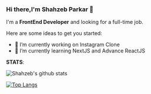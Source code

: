 ### Hi there,I'm Shahzeb Parkar 👋

I'm a  **FrontEnd Developer** and looking for a full-time job.

Here are some ideas to get you started:

- 🔭 I’m currently working on Instagram Clone
- 🌱 I’m currently learning NextJS and Advance ReactJS


**STATS**:

![Shahzeb's github stats](https://github-readme-stats-shahzebgit.vercel.app/api?username=shahzebgit&count_private=true&show_icons=true&theme=tokyonight) <br>

[![Top Langs](https://github-readme-stats.vercel.app/api/top-langs/?username=shahzebgit&theme=tokyonight)](https://github.com/anuraghazra/github-readme-stats)

<!--
**shahzebgit/shahzebgit** is a ✨ _special_ ✨ repository because its `README.md` (this file) appears on your GitHub profile.


- 💬 Ask me about ...
- 📫 How to reach me: ...
- 😄 Pronouns: ...
- ⚡ Fun fact: ...
-->
